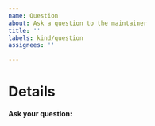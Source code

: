 ```yaml
---
name: Question
about: Ask a question to the maintainer
title: ''
labels: kind/question
assignees: ''

---
```


# Details

**Ask your question:**

<!-- Note: A clear and concise query of what you want to ask. -->
